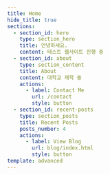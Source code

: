 ```yaml
---
title: Home
hide_title: true
sections:
  - section_id: hero
    type: section_hero
    title: 안녕하세요.
    content: 테스트 웹사이트 진행 중
  - section_id: about
    type: section_content
    title: About
    content: 대학교 재학 중
    actions:
      - label: Contact Me
        url: /contact
        style: button
  - section_id: recent-posts
    type: section_posts
    title: Recent Posts
    posts_number: 4
    actions:
      - label: View Blog
        url: blog/index.html
        style: button
template: advanced
---
```

